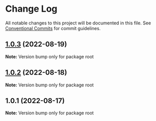 # Change Log

All notable changes to this project will be documented in this file.
See [Conventional Commits](https://conventionalcommits.org) for commit guidelines.

## [1.0.3](https://gitlab.adjoe.zone/adjoe/frontend/lernajs/compare/v1.0.2...v1.0.3) (2022-08-19)

**Note:** Version bump only for package root





## [1.0.2](https://gitlab.adjoe.zone/adjoe/frontend/lernajs/compare/v1.0.1...v1.0.2) (2022-08-18)

**Note:** Version bump only for package root





## 1.0.1 (2022-08-17)

**Note:** Version bump only for package root
